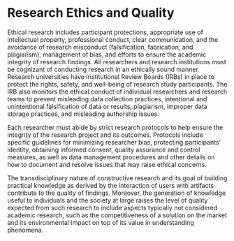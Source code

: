 # Research Ethics and Quality

Ethical research includes participant protections, appropriate use of intellectual property, professional conduct, clear communication, and the avoidance of research misconduct (falsification, fabrication, and plagiarism), management of bias, and efforts to ensure the academic integrity of research findings. All researchers and research institutions must be cognizant of conducting research in an ethically sound manner. Research universities have Institutional Review Boards (IRBs) in place to protect the rights, safety, and well-being of research study participants. The IRB also monitors the ethical conduct of individual researchers and research teams to prevent misleading data collection practices, intentional and unintentional falsification of data or results, plagiarism, improper data storage practices, and misleading authorship issues.

Each researcher must abide by strict research protocols to help ensure the integrity of the research project and its outcomes. Protocols include specific guidelines for minimizing researcher bias, protecting participants' identity, obtaining informed consent, quality assurance and control measures, as well as data management procedures and other details on how to document and resolve issues that may raise ethical concerns.

The transdisciplinary nature of constructive research and its goal of building practical knowledge as derived by the interaction of users with artifacts contribute to the quality of findings. Moreover, the generation of knowledge useful to individuals and the society at large raises the level of quality expected from such research to include aspects typically not considered academic research, such as the competitiveness of a solution on the market and its environmental impact on top of its value in understanding phenomena.
